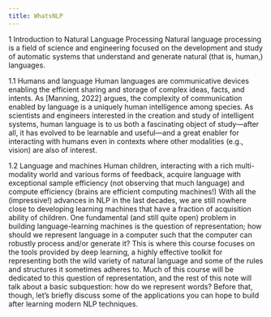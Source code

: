 ```yaml
---
title: WhatsNLP
---
```


1 Introduction to Natural Language Processing 
Natural language processing is a field of science and engineering focused on the development and study of automatic systems that understand and generate natural (that is, human,) languages. 

1.1 Humans and language 
Human languages are communicative devices enabling the efficient sharing and storage of complex ideas, facts, and intents. As [Manning, 2022] argues, the complexity of communication enabled by language is a uniquely human intelligence among species. As scientists and engineers interested in the creation and study of intelligent systems, human language is to us both a fascinating object of study—after all, it has evolved to be learnable and useful—and a great enabler for interacting with humans even in contexts where other modalities (e.g., vision) are also of interest. 

1.2 Language and machines 
Human children, interacting with a rich multi-modality world and various forms of feedback, acquire language with exceptional sample efficiency (not observing that much language) and compute efficiency (brains are efficient computing machines!) With all the (impressive!) advances in NLP in the last decades, we are still nowhere close to developing learning machines that have a fraction of acquisition ability of children. One fundamental (and still quite open) problem in building language-learning machines is the question of representation; how should we represent language in a computer such that the computer can robustly process and/or generate it? This is where this course focuses on the tools provided by deep learning, a highly effective toolkit for representing both the wild variety of natural language and some of the rules and structures it sometimes adheres to. Much of this course will be dedicated to this question of representation, and the rest of this note will talk about a basic subquestion: how do we represent words? Before that, though, let’s briefly discuss some of the applications you can hope to build after learning modern NLP techniques.
